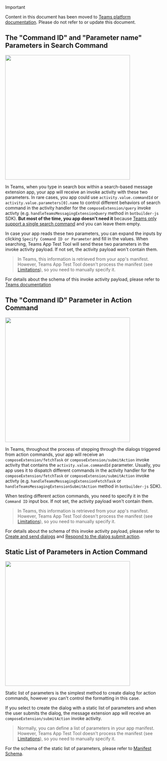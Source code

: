 > [!IMPORTANT]
> Content in this document has been moved to [Teams platform documentation](https://learn.microsoft.com/en-us/microsoftteams/platform/toolkit/debug-message-extension-app-in-test-tool?tabs=action-commands#message-extension-test-tool-faq). Please do not refer to or update this document.

## The "Command ID" and "Parameter name" Parameters in Search Command

<img height=400px src='https://github.com/OfficeDev/TeamsFx/assets/9698542/3e04557d-3805-46f8-b6d2-f5d80b2e992e'/>

In Teams, when you type in search box within a search-based message extension app, your app will receive an invoke activity with these two parameters. In rare cases, you app could use `activity.value.commandId` or `activity.value.parameters[0].name` to control different behaviors of search command in the activity handler for the `composeExtension/query` invoke activty (e.g. `handleTeamsMessagingExtensionQuery` method in `botbuilder-js` SDK). **But most of the time, you app doesn't need it** because [Teams only support a single search command](https://learn.microsoft.com/en-us/microsoftteams/platform/resources/schema/manifest-schema#composeextensionscommands) and you can leave them empty.

In case your app reads these two parameters, you can expand the inputs by clicking `Specify Command ID or Parameter` and fill in the values. When searching, Teams App Test Tool will send these two parameters in the invoke activity payload. If not set, the activity payload won't contain them.

> In Teams, this information is retrieved from your app's manifest. However, Teams App Test Tool doesn't process the manifest (see [Limitations](https://aka.ms/teams-app-test-tool-manifest-not-processed)), so you need to manually specify it.

For details about the schema of this invoke activity payload, please refer to [Teams documentation](https://learn.microsoft.com/en-us/microsoftteams/platform/messaging-extensions/how-to/search-commands/respond-to-search?tabs=json#respond-to-user-requests)

## The "Command ID" Parameter in Action Command

<img height=400px src='https://github.com/OfficeDev/TeamsFx/assets/9698542/44935432-cc11-4da2-a20f-2b6de9e16285' />

In Teams, throughout the process of stepping through the dialogs triggered from action commands, your app will receive an `composeExtension/fetchTask` or `composeExtension/submitAction` invoke activity that contains the `activity.value.commandId` parameter. Usually, you app uses it to dispatch different commands in the activity handler for the `composeExtension/fetchTask` or `composeExtension/submitAction` invoke activty (e.g. `handleTeamsMessagingExtensionFetchTask` or `handleTeamsMessagingExtensionSubmitAction` method in `botbuilder-js` SDK).

When testing different action commands, you need to specify it in the `Command ID` input box. If not set, the activity payload won't contain them.

> In Teams, this information is retrieved from your app's manifest. However, Teams App Test Tool doesn't process the manifest (see [Limitations](https://aka.ms/teams-app-test-tool-manifest-not-processed)), so you need to manually specify it.

For details about the schema of this invoke activity payload, please refer to [Create and send dialogs](https://learn.microsoft.com/en-us/microsoftteams/platform/messaging-extensions/how-to/action-commands/create-task-module?tabs=dotnet) and [Respond to the dialog submit action](https://learn.microsoft.com/en-us/microsoftteams/platform/messaging-extensions/how-to/action-commands/respond-to-task-module-submit?tabs=dotnet%2Cdotnet-1).

## Static List of Parameters in Action Command

<img height=400px src='https://github.com/OfficeDev/TeamsFx/assets/9698542/db6d1843-9c29-4577-a73c-a9052d639053' />

Static list of parameters is the simplest method to create dialog for action commands, however you can't control the formatting in this case.

If you select to create the dialog with a static list of parameters and when the user submits the dialog, the message extension app will receive an `composeExtension/submitAction` invoke activity.

> Normally, you can define a list of parameters in your app manifest. However, Teams App Test Tool doesn't process the manifest (see [Limitations](https://aka.ms/teams-app-test-tool-manifest-not-processed)), so you need to manually specify it.

For the schema of the static list of parameters, please refer to [Manifest Schema](https://learn.microsoft.com/en-us/microsoftteams/platform/resources/schema/manifest-schema#composeextensionscommands).
